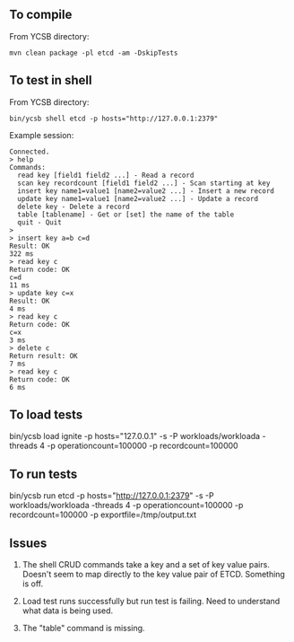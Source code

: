 ## To compile

From YCSB directory:

	mvn clean package -pl etcd -am -DskipTests

## To test in shell

From YCSB directory:
	
	bin/ycsb shell etcd -p hosts="http://127.0.0.1:2379"

Example session:

```
Connected.
> help
Commands:
  read key [field1 field2 ...] - Read a record
  scan key recordcount [field1 field2 ...] - Scan starting at key
  insert key name1=value1 [name2=value2 ...] - Insert a new record
  update key name1=value1 [name2=value2 ...] - Update a record
  delete key - Delete a record
  table [tablename] - Get or [set] the name of the table
  quit - Quit
>
> insert key a=b c=d
Result: OK
322 ms
> read key c
Return code: OK
c=d
11 ms
> update key c=x
Result: OK
4 ms
> read key c
Return code: OK
c=x
3 ms
> delete c
Return result: OK
7 ms
> read key c
Return code: OK
6 ms
```

## To load tests

bin/ycsb load ignite -p hosts="127.0.0.1" -s -P workloads/workloada -threads 4 -p operationcount=100000 -p recordcount=100000

## To run tests

bin/ycsb run etcd -p hosts="http://127.0.0.1:2379" -s -P workloads/workloada -threads 4 -p operationcount=100000 -p recordcount=100000 -p exportfile=/tmp/output.txt


## Issues

1. The shell CRUD commands take a key and a set of key value pairs. Doesn't seem to map directly to the key value pair of ETCD. Something is off.

2. Load test runs successfully but run test is failing. Need to understand what data is being used.

3. The "table" command is missing. 
